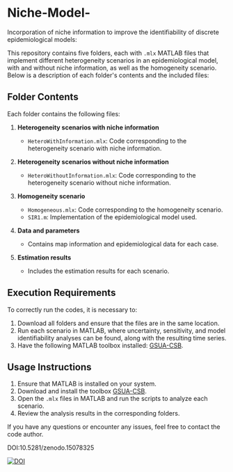 # Niche-Model-

Incorporation of niche information to improve the identifiability of discrete epidemiological models:

This repository contains five folders, each with `.mlx` MATLAB files that implement different heterogeneity scenarios in an epidemiological model, with and without niche information, as well as the homogeneity scenario. Below is a description of each folder's contents and the included files:

## Folder Contents

Each folder contains the following files:

1. **Heterogeneity scenarios with niche information**
   - `HeteroWithInformation.mlx`: Code corresponding to the heterogeneity scenario with niche information.

2. **Heterogeneity scenarios without niche information**
   - `HeteroWithoutInformation.mlx`: Code corresponding to the heterogeneity scenario without niche information.

3. **Homogeneity scenario**
   - `Homogeneous.mlx`: Code corresponding to the homogeneity scenario.
   - `SIR1.m`: Implementation of the epidemiological model used.

4. **Data and parameters**
   - Contains map information and epidemiological data for each case.

5. **Estimation results**
   - Includes the estimation results for each scenario.

## Execution Requirements

To correctly run the codes, it is necessary to:

1. Download all folders and ensure that the files are in the same location.
2. Run each scenario in MATLAB, where uncertainty, sensitivity, and model identifiability analyses can be found, along with the resulting time series.
3. Have the following MATLAB toolbox installed: [GSUA-CSB](https://la.mathworks.com/matlabcentral/fileexchange/72637-gsua-csb).

## Usage Instructions

1. Ensure that MATLAB is installed on your system.
2. Download and install the toolbox [GSUA-CSB](https://la.mathworks.com/matlabcentral/fileexchange/72637-gsua-csb).
3. Open the `.mlx` files in MATLAB and run the scripts to analyze each scenario.
4. Review the analysis results in the corresponding folders.

If you have any questions or encounter any issues, feel free to contact the code author.

DOI:10.5281/zenodo.15078325

[![DOI](https://zenodo.org/badge/950986055.svg)](https://doi.org/10.5281/zenodo.15078324)

